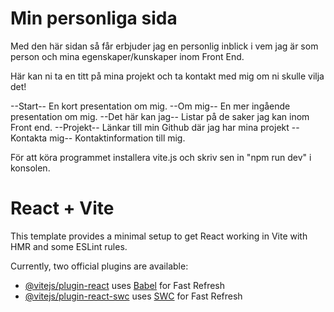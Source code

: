 # Min personliga sida

Med den här sidan så får erbjuder jag en personlig inblick i vem jag är som person och mina egenskaper/kunskaper inom Front End.

Här kan ni ta en titt på mina projekt och ta kontakt med mig om ni skulle vilja det!

--Start--
En kort presentation om mig.
--Om mig--
En mer ingående presentation om mig.
--Det här kan jag--
Listar på de saker jag kan inom Front end.
--Projekt--
Länkar till min Github där jag har mina projekt
--Kontakta mig--
Kontaktinformation till mig.

För att köra programmet installera vite.js och skriv sen in "npm run dev" i konsolen.

# React + Vite

This template provides a minimal setup to get React working in Vite with HMR and some ESLint rules.

Currently, two official plugins are available:

- [@vitejs/plugin-react](https://github.com/vitejs/vite-plugin-react/blob/main/packages/plugin-react/README.md) uses [Babel](https://babeljs.io/) for Fast Refresh
- [@vitejs/plugin-react-swc](https://github.com/vitejs/vite-plugin-react-swc) uses [SWC](https://swc.rs/) for Fast Refresh

